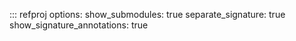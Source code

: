 ::: refproj
    options:
      show_submodules: true
      separate_signature: true
      show_signature_annotations: true
